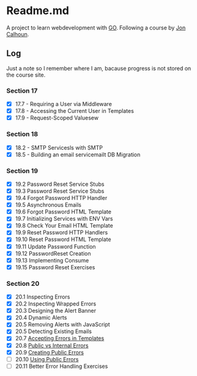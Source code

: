# Readme.md

A project to learn webdevelopment with [GO](https://go.dev/). Following a course by [Jon Calhoun](https://www.calhoun.io/).

## Log

Just a note so I remember where I am, bacause progress is not stored on the course site.

### Section 17

- [x] 17.7 - Requiring a User via Middleware
- [x] 17.8 - Accessing the Current User in Templates
- [x] 17.9 - Request-Scoped Valuesew

### Section 18

- [x] 18.2 - SMTP Servicesls with SMTP
- [x] 18.5 - Building an email servicemailt DB Migration

### Section 19

- [x] 19.2 Password Reset Service Stubs
- [x] 19.3 Password Reset Service Stubs
- [x] 19.4 Forgot Password HTTP Handler
- [x] 19.5 Asynchronous Emails
- [x] 19.6 Forgot Password HTML Template
- [x] 19.7 Initializing Services with ENV Vars
- [x] 19.8 Check Your Email HTML Template
- [x] 19.9 Reset Password HTTP Handlers
- [x] 19.10 Reset Password HTML Template
- [x] 19.11 Update Password Function
- [x] 19.12 PasswordReset Creation
- [x] 19.13 Implementing Consume
- [x] 19.15 Password Reset Exercises

### Section 20

- [x] 20.1 Inspecting Errors
- [x] 20.2 Inspecting Wrapped Errors
- [x] 20.3 Designing the Alert Banner
- [x] 20.4 Dynamic Alerts
- [x] 20.5 Removing Alerts with JavaScript
- [x] 20.5 Detecting Existing Emails
- [x] 20.7 [Accepting Errors in Templates](https://courses.calhoun.io/lessons/les_wdv2_accept_errors_in_tpls)
- [x] 20.8 [Public vs Internal Errors](https://courses.calhoun.io/lessons/les_wdv2_pub_vs_int_errs)
- [x] 20.9 [Creating Public Errors](https://courses.calhoun.io/lessons/les_wdv2_create_pub_errs)
- [ ] 20.10 [Using Public Errors](https://courses.calhoun.io/lessons/les_wdv2_using_pub_errs)
- [ ] 20.11 Better Error Handling Exercises
